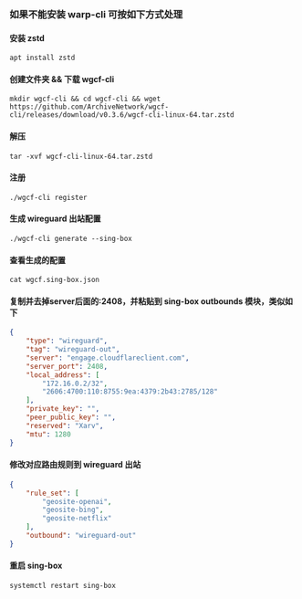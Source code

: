 ### 如果不能安装 warp-cli 可按如下方式处理

#### 安装 zstd
`apt install zstd`

#### 创建文件夹 && 下载 wgcf-cli
`
mkdir wgcf-cli && cd wgcf-cli && wget https://github.com/ArchiveNetwork/wgcf-cli/releases/download/v0.3.6/wgcf-cli-linux-64.tar.zstd
`

#### 解压
`
tar -xvf wgcf-cli-linux-64.tar.zstd
`

#### 注册
`
./wgcf-cli register
`

#### 生成 wireguard 出站配置
`
./wgcf-cli generate --sing-box
`

#### 查看生成的配置
`
cat wgcf.sing-box.json 
`

#### 复制并去掉server后面的:2408，并粘贴到 sing-box outbounds 模块，类似如下
```json
{
    "type": "wireguard",
    "tag": "wireguard-out",
    "server": "engage.cloudflareclient.com",
    "server_port": 2408,
    "local_address": [
        "172.16.0.2/32",
        "2606:4700:110:8755:9ea:4379:2b43:2785/128"
    ],
    "private_key": "",
    "peer_public_key": "",
    "reserved": "Xarv",
    "mtu": 1280
}
```

#### 修改对应路由规则到 wireguard 出站
```json
{
    "rule_set": [
        "geosite-openai",
        "geosite-bing",
        "geosite-netflix"
    ],
    "outbound": "wireguard-out"
}
```

#### 重启 sing-box
`
systemctl restart sing-box
`
